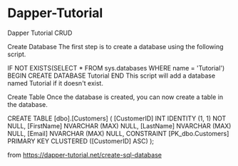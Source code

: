 # Dapper-Tutorial
Dapper Tutorial CRUD

Create Database
The first step is to create a database using the following script.

IF NOT EXISTS(SELECT * FROM sys.databases WHERE name = 'Tutorial')
  BEGIN
    CREATE DATABASE Tutorial
  END
This script will add a database named Tutorial if it doesn't exist.

Create Table
Once the database is created, you can now create a table in the database.

CREATE TABLE [dbo].[Customers] (
    [CustomerID] INT            IDENTITY (1, 1) NOT NULL,
    [FirstName]  NVARCHAR (MAX) NULL,
    [LastName]   NVARCHAR (MAX) NULL,
    [Email]      NVARCHAR (MAX) NULL,
    CONSTRAINT [PK_dbo.Customers] PRIMARY KEY CLUSTERED ([CustomerID] ASC)
);

from https://dapper-tutorial.net/create-sql-database

